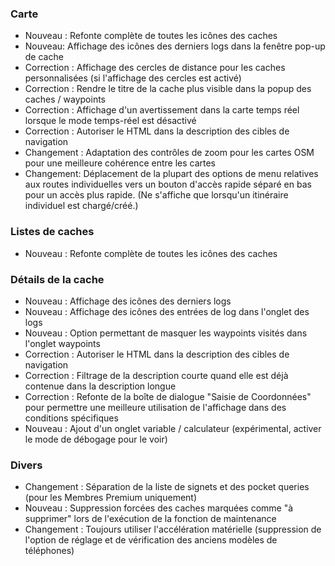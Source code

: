 ### Carte
- Nouveau : Refonte complète de toutes les icônes des caches
- Nouveau: Affichage des icônes des derniers logs dans la fenêtre pop-up de cache
- Correction : Affichage des cercles de distance pour les caches personnalisées (si l'affichage des cercles est activé)
- Correction : Rendre le titre de la cache plus visible dans la popup des caches / waypoints
- Correction : Affichage d'un avertissement dans la carte temps réel lorsque le mode temps-réel est désactivé
- Correction : Autoriser le HTML dans la description des cibles de navigation
- Changement : Adaptation des contrôles de zoom pour les cartes OSM pour une meilleure cohérence entre les cartes
- Changement: Déplacement de la plupart des options de menu relatives aux routes individuelles vers un bouton d'accès rapide séparé en bas pour un accès plus rapide. (Ne s'affiche que lorsqu'un itinéraire individuel est chargé/créé.)

### Listes de caches
- Nouveau : Refonte complète de toutes les icônes des caches

### Détails de la cache
- Nouveau : Affichage des icônes des derniers logs
- Nouveau : Affichage des icônes des entrées de log dans l'onglet des logs
- Nouveau : Option permettant de masquer les waypoints visités dans l'onglet waypoints
- Correction : Autoriser le HTML dans la description des cibles de navigation
- Correction : Filtrage de la description courte quand elle est déjà contenue dans la description longue
- Correction : Refonte de la boîte de dialogue "Saisie de Coordonnées" pour permettre une meilleure utilisation de l'affichage dans des conditions spécifiques
- Nouveau : Ajout d'un onglet variable / calculateur (expérimental, activer le mode de débogage pour le voir)

### Divers
- Changement : Séparation de la liste de signets et des pocket queries (pour les Membres Premium uniquement)
- Nouveau : Suppression forcées des caches marquées comme "à supprimer" lors de l'exécution de la fonction de maintenance
- Changement : Toujours utiliser l'accélération matérielle (suppression de l'option de réglage et de vérification des anciens modèles de téléphones)
